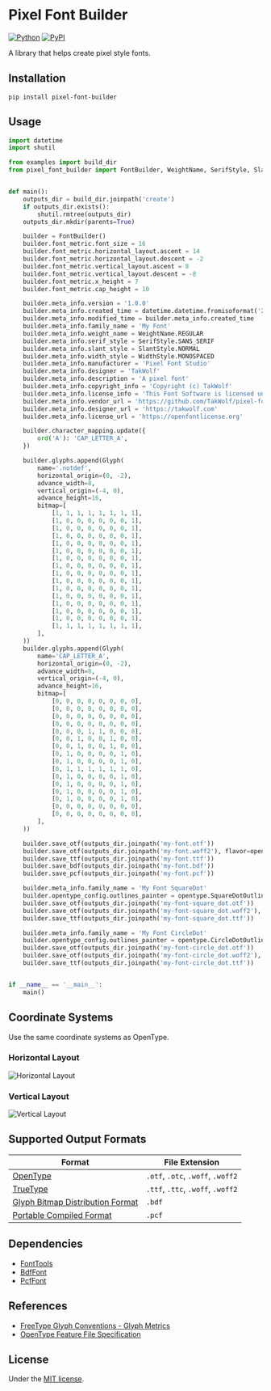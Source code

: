 # Pixel Font Builder

[![Python](https://img.shields.io/badge/python-3.12-brightgreen)](https://www.python.org)
[![PyPI](https://img.shields.io/pypi/v/pixel-font-builder)](https://pypi.org/project/pixel-font-builder/)

A library that helps create pixel style fonts.

## Installation

```shell
pip install pixel-font-builder
```

## Usage

```python
import datetime
import shutil

from examples import build_dir
from pixel_font_builder import FontBuilder, WeightName, SerifStyle, SlantStyle, WidthStyle, Glyph, opentype


def main():
    outputs_dir = build_dir.joinpath('create')
    if outputs_dir.exists():
        shutil.rmtree(outputs_dir)
    outputs_dir.mkdir(parents=True)

    builder = FontBuilder()
    builder.font_metric.font_size = 16
    builder.font_metric.horizontal_layout.ascent = 14
    builder.font_metric.horizontal_layout.descent = -2
    builder.font_metric.vertical_layout.ascent = 8
    builder.font_metric.vertical_layout.descent = -8
    builder.font_metric.x_height = 7
    builder.font_metric.cap_height = 10

    builder.meta_info.version = '1.0.0'
    builder.meta_info.created_time = datetime.datetime.fromisoformat('2024-01-01T00:00:00Z')
    builder.meta_info.modified_time = builder.meta_info.created_time
    builder.meta_info.family_name = 'My Font'
    builder.meta_info.weight_name = WeightName.REGULAR
    builder.meta_info.serif_style = SerifStyle.SANS_SERIF
    builder.meta_info.slant_style = SlantStyle.NORMAL
    builder.meta_info.width_style = WidthStyle.MONOSPACED
    builder.meta_info.manufacturer = 'Pixel Font Studio'
    builder.meta_info.designer = 'TakWolf'
    builder.meta_info.description = 'A pixel font'
    builder.meta_info.copyright_info = 'Copyright (c) TakWolf'
    builder.meta_info.license_info = 'This Font Software is licensed under the SIL Open Font License, Version 1.1'
    builder.meta_info.vendor_url = 'https://github.com/TakWolf/pixel-font-builder'
    builder.meta_info.designer_url = 'https://takwolf.com'
    builder.meta_info.license_url = 'https://openfontlicense.org'

    builder.character_mapping.update({
        ord('A'): 'CAP_LETTER_A',
    })

    builder.glyphs.append(Glyph(
        name='.notdef',
        horizontal_origin=(0, -2),
        advance_width=8,
        vertical_origin=(-4, 0),
        advance_height=16,
        bitmap=[
            [1, 1, 1, 1, 1, 1, 1, 1],
            [1, 0, 0, 0, 0, 0, 0, 1],
            [1, 0, 0, 0, 0, 0, 0, 1],
            [1, 0, 0, 0, 0, 0, 0, 1],
            [1, 0, 0, 0, 0, 0, 0, 1],
            [1, 0, 0, 0, 0, 0, 0, 1],
            [1, 0, 0, 0, 0, 0, 0, 1],
            [1, 0, 0, 0, 0, 0, 0, 1],
            [1, 0, 0, 0, 0, 0, 0, 1],
            [1, 0, 0, 0, 0, 0, 0, 1],
            [1, 0, 0, 0, 0, 0, 0, 1],
            [1, 0, 0, 0, 0, 0, 0, 1],
            [1, 0, 0, 0, 0, 0, 0, 1],
            [1, 0, 0, 0, 0, 0, 0, 1],
            [1, 0, 0, 0, 0, 0, 0, 1],
            [1, 1, 1, 1, 1, 1, 1, 1],
        ],
    ))
    builder.glyphs.append(Glyph(
        name='CAP_LETTER_A',
        horizontal_origin=(0, -2),
        advance_width=8,
        vertical_origin=(-4, 0),
        advance_height=16,
        bitmap=[
            [0, 0, 0, 0, 0, 0, 0, 0],
            [0, 0, 0, 0, 0, 0, 0, 0],
            [0, 0, 0, 0, 0, 0, 0, 0],
            [0, 0, 0, 0, 0, 0, 0, 0],
            [0, 0, 0, 1, 1, 0, 0, 0],
            [0, 0, 1, 0, 0, 1, 0, 0],
            [0, 0, 1, 0, 0, 1, 0, 0],
            [0, 1, 0, 0, 0, 0, 1, 0],
            [0, 1, 0, 0, 0, 0, 1, 0],
            [0, 1, 1, 1, 1, 1, 1, 0],
            [0, 1, 0, 0, 0, 0, 1, 0],
            [0, 1, 0, 0, 0, 0, 1, 0],
            [0, 1, 0, 0, 0, 0, 1, 0],
            [0, 1, 0, 0, 0, 0, 1, 0],
            [0, 0, 0, 0, 0, 0, 0, 0],
            [0, 0, 0, 0, 0, 0, 0, 0],
        ],
    ))

    builder.save_otf(outputs_dir.joinpath('my-font.otf'))
    builder.save_otf(outputs_dir.joinpath('my-font.woff2'), flavor=opentype.Flavor.WOFF2)
    builder.save_ttf(outputs_dir.joinpath('my-font.ttf'))
    builder.save_bdf(outputs_dir.joinpath('my-font.bdf'))
    builder.save_pcf(outputs_dir.joinpath('my-font.pcf'))

    builder.meta_info.family_name = 'My Font SquareDot'
    builder.opentype_config.outlines_painter = opentype.SquareDotOutlinesPainter()
    builder.save_otf(outputs_dir.joinpath('my-font-square_dot.otf'))
    builder.save_otf(outputs_dir.joinpath('my-font-square_dot.woff2'), flavor=opentype.Flavor.WOFF2)
    builder.save_ttf(outputs_dir.joinpath('my-font-square_dot.ttf'))

    builder.meta_info.family_name = 'My Font CircleDot'
    builder.opentype_config.outlines_painter = opentype.CircleDotOutlinesPainter()
    builder.save_otf(outputs_dir.joinpath('my-font-circle_dot.otf'))
    builder.save_otf(outputs_dir.joinpath('my-font-circle_dot.woff2'), flavor=opentype.Flavor.WOFF2)
    builder.save_ttf(outputs_dir.joinpath('my-font-circle_dot.ttf'))


if __name__ == '__main__':
    main()
```

## Coordinate Systems

Use the same coordinate systems as OpenType.

### Horizontal Layout

![Horizontal Layout](https://freetype.org/freetype2/docs/glyphs/glyph-metrics-3.svg)

### Vertical Layout

![Vertical Layout](https://freetype.org/freetype2/docs/glyphs/glyph-metrics-4.svg)

## Supported Output Formats

| Format | File Extension |
|---|---|
| [OpenType](https://learn.microsoft.com/en-us/typography/opentype/) | `.otf`, `.otc`, `.woff`, `.woff2` |
| [TrueType](https://learn.microsoft.com/en-us/typography/truetype/) | `.ttf`, `.ttc`, `.woff`, `.woff2` |
| [Glyph Bitmap Distribution Format](https://en.wikipedia.org/wiki/Glyph_Bitmap_Distribution_Format) | `.bdf` |
| [Portable Compiled Format](https://en.wikipedia.org/wiki/Portable_Compiled_Format) | `.pcf` |

## Dependencies

- [FontTools](https://github.com/fonttools/fonttools)
- [BdfFont](https://github.com/TakWolf/bdffont)
- [PcfFont](https://github.com/TakWolf/pcffont)

## References

- [FreeType Glyph Conventions - Glyph Metrics](https://freetype.org/freetype2/docs/glyphs/glyphs-3.html)
- [OpenType Feature File Specification](https://adobe-type-tools.github.io/afdko/OpenTypeFeatureFileSpecification.html)

## License

Under the [MIT license](LICENSE).
